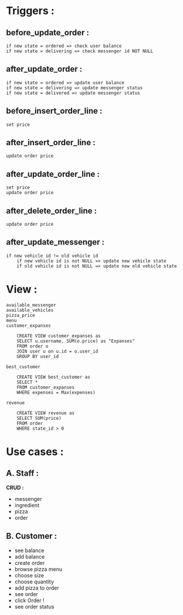 # Triggers :
## before_update_order :

	if new state = ordered => check user balance
	if new state = delivering => check messenger id NOT NULL

## after_update_order :

	if new state = ordered => update user balance
	if new state = delivering => update messenger status
	if new state = delivered => update messenger status

## before_insert_order_line :

	set price

## after_insert_order_line : 

	update order price

## after_update_order_line :

	set price
	update order price

## after_delete_order_line : 

	update order price

## after_update_messenger :

	if new vehicle id != old vehicle id
		if new vehicle id is not NULL => update new vehicle state
		if old vehicle id is not NULL => update new old vehicle state


# View : 

	available_messenger
	available_vehicles
	pizza_price
	menu
	customer_expanses

		CREATE VIEW customer_expanses as
		SELECT u.username, SUM(o.price) as "Expanses" 
		FROM order o 
		JOIN user u on u.id = o.user_id 
		GROUP BY user_id

	best_customer
	
		CREATE VIEW best_customer as 
		SELECT *
		FROM customer_expanses
		WHERE expenses = Max(expenses)

	revenue

		CREATE VIEW revenue as
		SELECT SUM(price)
		FROM order
		WHERE state_id > 0


# Use cases :

## A. Staff : 
**CRUD :**
- messenger
- ingredient
- pizza
- order

## B. Customer :
- see balance
- add balance
- create order
- browse pizza menu
- choose size
- choose quantity
- add pizza to order
- see order
- click Order !
- see order status
